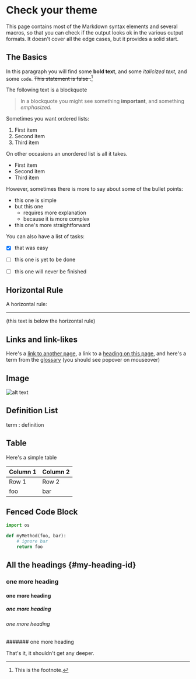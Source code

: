 # Check your theme

This page contains most of the Markdown syntax elements and several macros, so that you can check if the output looks ok in the various output formats. It doesn't cover all the edge cases, but it provides a solid start.

## The Basics


In this paragraph you will find some **bold text**, and some *italicized text*, and some `code`. ~~This statement is false .~~[^1]

[^1]: This is the footnote.

The following text is a blockquote

> In a blockquote you might see something **important**, and something _emphasized._

Sometimes you want ordered lists:

1. First item
2. Second item
3. Third item

On other occasions an unordered list is all it takes.

- First item
- Second item
- Third item

However, sometimes there is more to say about some of the bullet points:

-   this one is simple
-   but this one
    -   requires more explanation
    -   because it is more complex
-   this one's more straightforward

You can also have a list of tasks:

- [x] that was easy
- [ ] this one is yet to be done
- [ ] this one will never be finished


## Horizontal Rule

A horizontal rule:

---

(this text is below the horizontal rule)


## Links and link-likes

Here's a [link to another page](section:appendix), a link to a [heading on this page](#my-heading-id), and here's a term from the [glossary](glossary:glossary) (you should see popover on mouseover)


## Image

![alt text](/img/placeholder.png)


## Definition List

term
: definition


## Table

Here's a simple table

| Column 1 | Column 2 |
| ----------- | ----------- |
| Row 1 | Row 2 |
| foo | bar |


## Fenced Code Block

```python
import os

def myMethod(foo, bar):
    # ignore bar
    return foo
```

## All the headings {#my-heading-id}

### one more heading

#### one more heading

##### one more heading

###### one more heading

####### one more heading

That's it, it shouldn't get any deeper.


